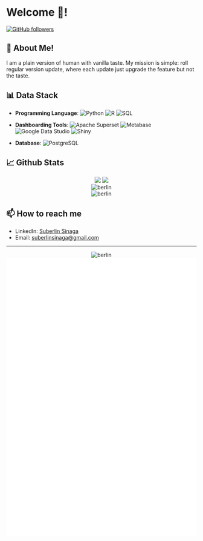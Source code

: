 # Welcome 🤝!
[![GitHub followers](https://img.shields.io/github/followers/blakcjack?label=Follow&style=social)](https://github.com/blakcjack)

## 🙂 About Me!

I am a plain version of human with vanilla taste. My mission is simple: roll regular version update, where each update just upgrade the feature but not the taste.

## 📊 Data Stack

- **Programming Language**: ![Python](https://img.shields.io/badge/-Python-3776AB?style=flat-square&logo=python&logoColor=black) ![R](https://img.shields.io/badge/-R-276DC3?style=flat-square&logo=R&logoColor=white) ![SQL](https://img.shields.io/badge/-SQL-4479A1?)

- **Dashboarding Tools**: ![Apache Superset](https://img.shields.io/badge/-Apache%20Superset-20A6C9?style=flat-square&logo=apachesuperset&logoColor=black) ![Metabase](https://img.shields.io/badge/-Metabase-509EE3?style=flat-square&logo=metabase&logoColor=black) ![Google Data Studio](https://img.shields.io/badge/-Google%20Data%20Studio-669DF6?style=flat-square&logo=googledatastudio&logoColor=black) ![Shiny](https://img.shields.io/badge/-Shiny%20Dashboard-276DC3?style=flat-square&logo=Shiny&logoColor=black)

- **Database**: ![PostgreSQL](https://img.shields.io/badge/-PostgreSQL-336791?style=flat-square&logo=postgresql&logoColor=white)

## 📈 Github Stats

<div align="center">
  <img height="180em" src="https://github-readme-stats.vercel.app/api?username=blakcjack&show_icons=true&theme=radical&include_all_commits=true&count_private=true"/>
  <img height="180em" src="https://github-readme-stats.vercel.app/api/top-langs/?username=blakcjack&layout=compact&langs_count=7&theme=radical"/>
</div>

<div align="center">
  <img src="https://github-readme-streak-stats.herokuapp.com/?user=blakcjack&theme=radical" alt="berlin" />
</div>

<div align="center">
  <img src="https://github-profile-trophy.vercel.app/?username=blakcjack&theme=radical&no-frame=false&no-bg=true&margin-w=4" alt="berlin" />
</div>

## 📫 How to reach me
- LinkedIn: [Suberlin Sinaga](https://id.linkedin.com/in/suberlin-sinaga-007
)
- Email: suberlinsinaga@gmail.com

---

<div align="center">
  <img src="https://komarev.com/ghpvc/?username=blakcjack&label=Profile%20views&color=0e75b6&style=flat" alt="berlin" />
</div>

<div align="center">
  <picture>
    <img src="/github-metrics.svg" alt="Metrics">
  </picture>
</div>
